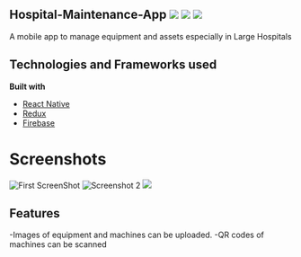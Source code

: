## Hospital-Maintenance-App ![](https://img.shields.io/github/license/Moshman20/Hospital-Maintenance-App.svg) ![](https://img.shields.io/badge/build-in%20progress-blue.svg) ![](https://img.shields.io/badge/completed-%20%2075%25%20%20-brightgreen.svg)
A mobile app to manage equipment and assets especially in Large Hospitals
## Technologies and Frameworks used
<b>Built with</b>
- [React Native](https://facebook.github.io/react-native/docs/getting-started.html)
- [Redux](https://redux.js.org)
- [Firebase](https://firebase.google.com/)

# Screenshots
![](https://i.ibb.co/VQ2yfLt/myApp1.png "First ScreenShot") ![](https://i.ibb.co/C7KynSC/myApp2.png "Screenshot 2") ![](https://i.ibb.co/ZKXMp3F/myApp3.png)

## Features
-Images of equipment and machines can be uploaded.
-QR codes of machines can be scanned
